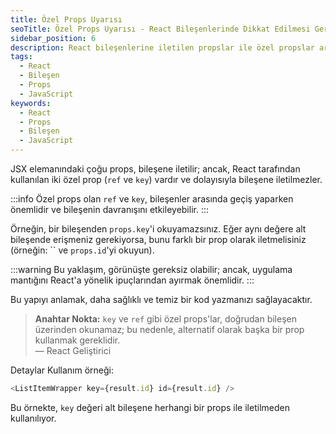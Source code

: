 ```yaml
---
title: Özel Props Uyarısı
seoTitle: Özel Props Uyarısı - React Bileşenlerinde Dikkat Edilmesi Gerekenler
sidebar_position: 6
description: React bileşenlerine iletilen propslar ile özel propslar arasındaki önemli farkları anlatarak uygulama mantığını ayırmayı hedefliyoruz. Bu yazıda ref ve key propslarını inceleyeceğiz.
tags: 
  - React
  - Bileşen
  - Props
  - JavaScript
keywords: 
  - React
  - Props
  - Bileşen
  - JavaScript
---
```

JSX elemanındaki çoğu props, bileşene iletilir; ancak, React tarafından kullanılan iki özel prop (`ref` ve `key`) vardır ve dolayısıyla bileşene iletilmezler.

:::info
Özel props olan `ref` ve `key`, bileşenler arasında geçiş yaparken önemlidir ve bileşenin davranışını etkileyebilir.
:::

Örneğin, bir bileşenden `props.key`'i okuyamazsınız. Eğer aynı değere alt bileşende erişmeniz gerekiyorsa, bunu farklı bir prop olarak iletmelisiniz (örneğin: `` ve `props.id`'yi okuyun).

:::warning
Bu yaklaşım, görünüşte gereksiz olabilir; ancak, uygulama mantığını React'a yönelik ipuçlarından ayırmak önemlidir.
:::

Bu yapıyı anlamak, daha sağlıklı ve temiz bir kod yazmanızı sağlayacaktır.

> **Anahtar Nokta:** `key` ve `ref` gibi özel props'lar, doğrudan bileşen üzerinden okunamaz; bu nedenle, alternatif olarak başka bir prop kullanmak gereklidir.  
> — React Geliştirici


Detaylar
Kullanım örneği:
```javascript
<ListItemWrapper key={result.id} id={result.id} />
```
Bu örnekte, `key` değeri alt bileşene herhangi bir props ile iletilmeden kullanılıyor.
